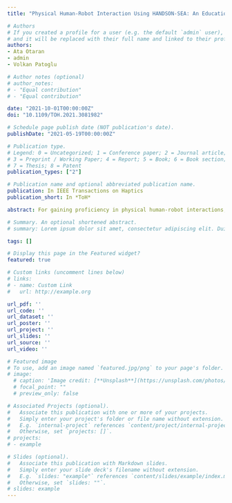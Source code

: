 ```yaml
---
title: "Physical Human-Robot Interaction Using HANDSON-SEA: An Educational Robotic Platform with Series Elastic Actuation"

# Authors
# If you created a profile for a user (e.g. the default `admin` user), write the username (folder name) here 
# and it will be replaced with their full name and linked to their profile.
authors:
- Ata Otaran
- admin
- Volkan Patoglu

# Author notes (optional)
# author_notes:
# - "Equal contribution"
# - "Equal contribution"

date: "2021-10-01T00:00:00Z"
doi: "10.1109/TOH.2021.3081982"

# Schedule page publish date (NOT publication's date).
publishDate: "2021-05-19T00:00:00Z"

# Publication type.
# Legend: 0 = Uncategorized; 1 = Conference paper; 2 = Journal article;
# 3 = Preprint / Working Paper; 4 = Report; 5 = Book; 6 = Book section;
# 7 = Thesis; 8 = Patent
publication_types: ["2"]

# Publication name and optional abbreviated publication name.
publication: In IEEE Transactions on Haptics 
publication_short: In *ToH*

abstract: For gaining proficiency in physical human-robot interactions, it is crucial for engineering students to be provided with the opportunity to gain hands-on experience with robotic devices that feature kinesthetic feedback. In this article, we propose HandsOn-SEA, a low-cost, single degree-of-freedom, force-controlled educational robot with series elastic actuation and introduce educational modules for the use of the device to allow students to experience the fundamental performance trade-offs inherent in robotic systems. The novelty of the proposed robot is due to the deliberate introduction of a compliant element between the actuator and the handle, whose deflections are measured to perform closed-loop force control. As an admittance-type robot, HandsOn-SEA relies on force feedback to achieve the desired level of safety and transparency and complements the existing impedance-type educational robots. We present the integration of HandsOn-SEA into the robotics curriculum, by providing guidelines for its use in a senior level robotics course, to help students experience the challenges involved in the synergistic design and control of robotic devices. We systematically evaluate the efficacy of the device in a robotics course delivered for five semesters and provide evidence that HandsOn-SEA is effective in instilling fundamental concepts and trade-offs in the design and control of robotic devices.

# Summary. An optional shortened abstract.
# summary: Lorem ipsum dolor sit amet, consectetur adipiscing elit. Duis posuere tellus ac convallis placerat. Proin tincidunt magna sed ex sollicitudin condimentum.

tags: []

# Display this page in the Featured widget?
featured: true

# Custom links (uncomment lines below)
# links:
# - name: Custom Link
#   url: http://example.org

url_pdf: ''
url_code: ''
url_dataset: ''
url_poster: ''
url_project: ''
url_slides: ''
url_source: ''
url_video: ''

# Featured image
# To use, add an image named `featured.jpg/png` to your page's folder. 
# image:
  # caption: 'Image credit: [**Unsplash**](https://unsplash.com/photos/pLCdAaMFLTE)'
  # focal_point: ""
  # preview_only: false

# Associated Projects (optional).
#   Associate this publication with one or more of your projects.
#   Simply enter your project's folder or file name without extension.
#   E.g. `internal-project` references `content/project/internal-project/index.md`.
#   Otherwise, set `projects: []`.
# projects:
# - example

# Slides (optional).
#   Associate this publication with Markdown slides.
#   Simply enter your slide deck's filename without extension.
#   E.g. `slides: "example"` references `content/slides/example/index.md`.
#   Otherwise, set `slides: ""`.
# slides: example
---
```

